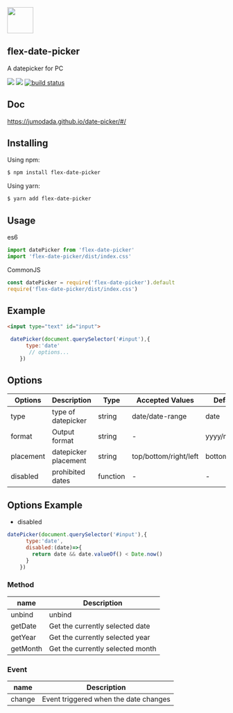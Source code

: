 <img src='https://s1.ax1x.com/2020/04/03/GNDrM4.png' height='60'  />

## flex-date-picker
A datepicker for PC

![](https://camo.githubusercontent.com/b39d1e12ba779319ff9bab0f56ba7e41f108d898/68747470733a2f2f696d672e736869656c64732e696f2f6769746875622f6c6963656e73652f6a756d6f646164612f76756558696e2e737667)
![](https://github.com/jumodada/date-picker/workflows/code-test/badge.svg)
[![build status](https://www.travis-ci.org/jumodada/date-picker.svg?branch=master)](https://www.travis-ci.org/github/jumodada/date-picker)

## Doc

https://jumodada.github.io/date-picker/#/

## Installing

Using npm:

```bash
$ npm install flex-date-picker
```

Using yarn:

```bash
$ yarn add flex-date-picker
```

## Usage

es6
```js
import datePicker from 'flex-date-picker'
import 'flex-date-picker/dist/index.css'
```
CommonJS 

```js
const datePicker = require('flex-date-picker').default
require('flex-date-picker/dist/index.css')
```


## Example

```html
<input type="text" id="input">
```

```js
 datePicker(document.querySelector('#input'),{
      type:'date'
       // options...
    })
```

## Options

| Options | Description | Type | Accepted Values | Default |
|---------|------------ |---------- |-------------  |-------- |
| type | type of datepicker | string | date/date-range | date |
| format | Output format | string | - | yyyy/mm/dd |
| placement | datepicker placement | string | top/bottom/right/left | bottom |
| disabled | prohibited dates | function | - | - |

## Options Example

- disabled

```js
datePicker(document.querySelector('#input'),{
      type:'date',
      disabled:(date)=>{
        return date && date.valueOf() < Date.now() 
      }
    })
```

### Method
| name | Description  | 
|---------|---------- |
| unbind | unbind  | 
| getDate | Get the currently selected date | 
| getYear | Get the currently selected year | 
| getMonth |Get the currently selected month | 

### Event   
| name | Description  | 
|---------|---------- |
| change | Event triggered when the date changes | 






